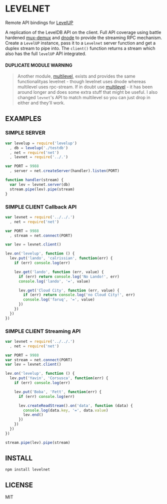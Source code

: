 # LEVELNET
Remote API bindings for [LevelUP](https://github.com/rvagg/node-levelup)

A replication of the LevelDB API on the client. Full API coverage using battle hardened [mux-demux](https://github.com/dominictarr/mux-demux) and [dnode](https://github.com/substack/dnode) to provide the streaming RPC mechanism. Create a `LevelUP` instance, pass it to a `Levelnet` server function and get a duplex stream to pipe into. The `client()` function returns a stream which also has the full `levelUP` API integrated.

#### DUPLICATE MODULE WARNING
>  Another module, [multilevel](https://github.com/juliangruber/multilevel), exists and provides the same functionalityas levelnet - though levelnet uses dnode whereas multilevel uses rpc-stream. If in doubt use [multilevel](https://github.com/juliangruber/multilevel) - it has been around longer and does some extra stuff that might be useful. I also changed `levnet`'s API to match multilevel so you can just drop in either and they'll work.


## EXAMPLES

### SIMPLE SERVER
```javascript
var levelup = require('levelup')
  , db = levelup('./testdb')
  , net = require('net')
  , levnet = require('../.')

var PORT = 9988
  , server = net.createServer(handler).listen(PORT)

function handler(stream) {
  var lev = levnet.server(db)
  stream.pipe(lev).pipe(stream)
}
```

### SIMPLE CLIENT Callback API
```javascript
var levnet = require('../../.')
  , net = require('net')

var PORT = 9988
  , stream = net.connect(PORT)

var lev = levnet.client()

lev.on('levelup', function () {
  lev.put('lando', 'calrissian', function(err) {
    if (err) console.log(err)

    lev.get('lando', function (err, value) {
      if (err) return console.log('No Lando!', err)
      console.log('lando', '=', value)

      lev.get('Cloud City', function (err, value) {
        if (err) return console.log('no Cloud City!', err)
        console.log('faruq', '=', value)
      })
    })
  })
})
```

### SIMPLE CLIENT Streaming API
```javascript
var levnet = require('../../.')
  , net = require('net')

var PORT = 9988
var stream = net.connect(PORT)
var lev = levnet.client()

lev.on('levelup', function () {
  lev.put('Yavin', 'Corsusca', function(err) {
    if (err) console.log(err)

    lev.put('Boba', 'Fett', function(err) {
      if (err) console.log(err)

      lev.createReadStream().on('data', function (data) {
        console.log(data.key, '=', data.value)
        lev.end()
      })
    })
  })
})

stream.pipe(lev).pipe(stream)

```


## INSTALL
```shell
npm install levelnet
```

## LICENSE
MIT
